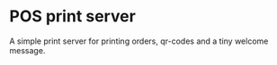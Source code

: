 # POS print server

A simple print server for printing orders, qr-codes and a tiny welcome message.
